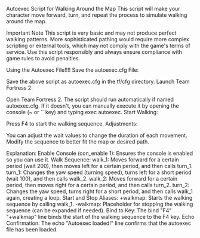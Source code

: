 


Autoexec Script for Walking Around the Map
This script will make your character move forward, turn, and repeat the process to simulate walking around the map.

Important Note
This script is very basic and may not produce perfect walking patterns. More sophisticated pathing would require more complex scripting or external tools, which may not comply with the game's terms of service. Use this script responsibly and always ensure compliance with game rules to avoid penalties.


Using the Autoexec File!!!!
Save the autoexec.cfg File:

Save the above script as autoexec.cfg in the tf/cfg directory.
Launch Team Fortress 2:

Open Team Fortress 2.
The script should run automatically if named autoexec.cfg. If it doesn't, you can manually execute it by opening the console (~ or `` key) and typing exec autoexec.
Start Walking:

Press F4 to start the walking sequence.
Adjustments:

You can adjust the wait values to change the duration of each movement.
Modify the sequence to better fit the map or desired path.


Explanation:
Enable Console (con_enable 1): Ensures the console is enabled so you can use it.
Walk Sequence:
walk_1: Moves forward for a certain period (wait 200), then moves left for a certain period, and then calls turn_1.
turn_1: Changes the yaw speed (turning speed), turns left for a short period (wait 100), and then calls walk_2.
walk_2: Moves forward for a certain period, then moves right for a certain period, and then calls turn_2.
turn_2: Changes the yaw speed, turns right for a short period, and then calls walk_1 again, creating a loop.
Start and Stop Aliases:
+walkmap: Starts the walking sequence by calling walk_1.
-walkmap: Placeholder for stopping the walking sequence (can be expanded if needed).
Bind to Key: The bind "F4" "+walkmap" line binds the start of the walking sequence to the F4 key.
Echo Confirmation: The echo "Autoexec loaded!" line confirms that the autoexec file has been loaded.


